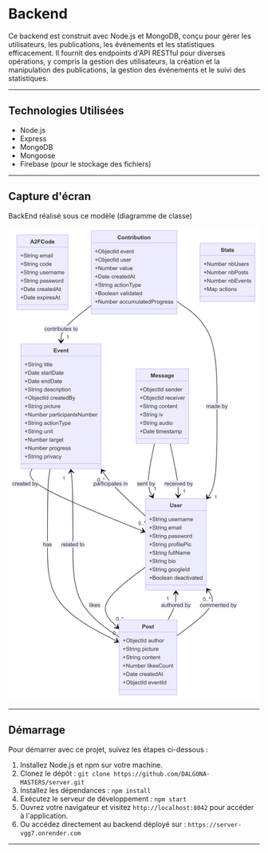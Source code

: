 # Backend

Ce backend est construit avec Node.js et MongoDB, conçu pour gérer les utilisateurs, les publications, les événements et les statistiques efficacement. Il fournit des endpoints d'API RESTful pour diverses opérations, y compris la gestion des utilisateurs, la création et la manipulation des publications, la gestion des événements et le suivi des statistiques.

---

## Technologies Utilisées

- Node.js
- Express
- MongoDB
- Mongoose
- Firebase (pour le stockage des fichiers)

---

## Capture d'écran

BackEnd réalisé sous ce modèle (diagramme de classe)

![Capture d'écran du diagramme](./class_diagram.png)

---

## Démarrage

Pour démarrer avec ce projet, suivez les étapes ci-dessous :

1. Installez Node.js et npm sur votre machine.
2. Clonez le dépôt : `git clone https://github.com/DALGONA-MASTERS/server.git`
3. Installez les dépendances : `npm install`
4. Exécutez le serveur de développement : `npm start`
5. Ouvrez votre navigateur et visitez `http://localhost:8042` pour accéder à l'application.
6. Ou accédez directement au backend déployé sur : `https://server-vgg7.onrender.com`

---
